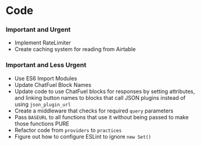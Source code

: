 # Code

### Important and Urgent
- Implement RateLimiter
- Create caching system for reading from Airtable

### Important and Less Urgent
- Use ES6 Import Modules
- Update ChatFuel Block Names
- Update code to use ChatFuel blocks for responses by setting attributes, and linking button names to blocks that call JSON plugins instead of using `json_plugin_url`
- Create a middleware that checks for required `query` parameters
- Pass `BASEURL` to all functions that use it without being passed to make those functions PURE
- Refactor code from `providers` to `practices`
- Figure out how to configure ESLint to ignore `new Set()`